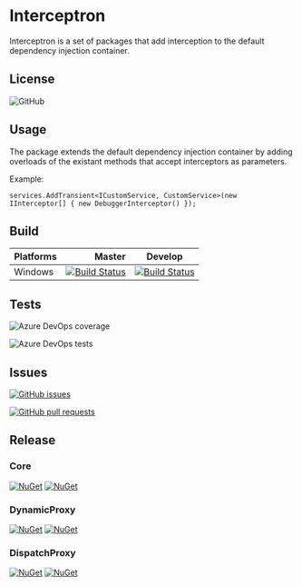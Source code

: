 # Interceptron

Interceptron is a set of packages that add interception to the default dependency injection container.

## License

![GitHub](https://img.shields.io/github/license/HamzaLee/interceptron)

## Usage

The package extends the default dependency injection container by adding overloads of the existant methods that accept interceptors as parameters.

Example:
```
services.AddTransient<ICustomService, CustomService>(new IInterceptor[] { new DebuggerInterceptor() });
```
## Build

| Platforms       | Master       | Develop    |
|-----------------|-------------:|------------|
| Windows|[![Build Status](https://dev.azure.com/HamzaLee/Interceptron/_apis/build/status/HamzaLee.interceptron?branchName=master)](https://dev.azure.com/HamzaLee/Interceptron/_build/latest?definitionId=2&branchName=master) |[![Build Status](https://dev.azure.com/HamzaLee/interceptron/_apis/build/status/HamzaLee.interceptron?branchName=develop)](https://dev.azure.com/HamzaLee/interceptron/_build/latest?definitionId=2&branchName=develop)

## Tests

![Azure DevOps coverage](https://img.shields.io/azure-devops/coverage/HamzaLee/interceptron/2)

![Azure DevOps tests](https://img.shields.io/azure-devops/tests/HamzaLee/interceptron/2)

## Issues

[![GitHub issues](https://img.shields.io/github/issues/HamzaLee/interceptron)](https://github.com/HamzaLee/interceptron/issues)

[![GitHub pull requests](https://img.shields.io/github/issues-pr/HamzaLee/interceptron)](https://github.com/HamzaLee/interceptron/pulls)

## Release

### Core
[![NuGet](https://img.shields.io/nuget/v/Interceptron.Core)](https://www.nuget.org/packages/Interceptron.Core/)
[![NuGet](https://img.shields.io/nuget/dt/Interceptron.Core)](https://www.nuget.org/packages/Interceptron.Core/)

### DynamicProxy
[![NuGet](https://img.shields.io/nuget/v/Interceptron.DynamicProxy)](https://www.nuget.org/packages/Interceptron.DynamicProxy/)
[![NuGet](https://img.shields.io/nuget/dt/Interceptron.DynamicProxy)](https://www.nuget.org/packages/Interceptron.DynamicProxy/)

### DispatchProxy
[![NuGet](https://img.shields.io/nuget/v/Interceptron.DispatchProxy)](https://www.nuget.org/packages/Interceptron.DispatchProxy/)
[![NuGet](https://img.shields.io/nuget/dt/Interceptron.DispatchProxy)](https://www.nuget.org/packages/Interceptron.DispatchProxy/)

